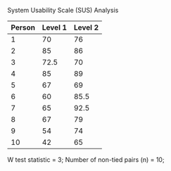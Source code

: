 
System Usability Scale (SUS) Analysis

| Person | Level 1 | Level 2 |
| ------ | ------- | ------- |
| 1      | 70      | 76      |
| 2      | 85      | 86      |
| 3      | 72.5    | 70      |
| 4      | 85      | 89      |
| 5      | 67      | 69      |
| 6      | 60      | 85.5    |
| 7      | 65      | 92.5    |
| 8      | 67      | 79      |
| 9      | 54      | 74      |
| 10     | 42      | 65      |

W test statistic = 3;
Number of non-tied pairs (n) = 10;
